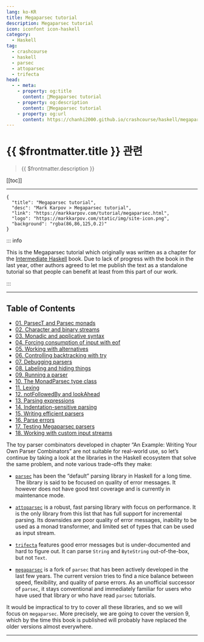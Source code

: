 ```yaml
---
lang: ko-KR
title: Megaparsec tutorial
description: Megaparsec tutorial
icon: iconfont icon-haskell
category:
  - Haskell
tag: 
  - crashcourse
  - haskell
  - parsec
  - attoparsec
  - trifecta
head:
  - - meta:
    - property: og:title
      content: 🐑Megaparsec tutorial
    - property: og:description
      content: 🐑Megaparsec tutorial
    - property: og:url
      content: https://chanhi2000.github.io/crashcourse/haskell/megaparsec/
---
```


# {{ $frontmatter.title }} 관련

> {{ $frontmatter.description }}

[[toc]]

---

```component VPCard
{
  "title": "Megaparsec tutorial",
  "desc": "Mark Karpov > Megaparsec tutorial",
  "link": "https://markkarpov.com/tutorial/megaparsec.html",
  "logo": "https://markkarpov.com/static/img/site-icon.png",
  "background": "rgba(86,86,125,0.2)"
}
```

::: info 

This is the Megaparsec tutorial which originally was written as a chapter for the [Intermediate Haskell](https://intermediatehaskell.com/) book. Due to lack of progress with the book in the last year, other authors agreed to let me publish the text as a standalone tutorial so that people can benefit at least from this part of our work.

:::

---

## Table of Contents

- [01. ParsecT and Parsec monads](01.md)
- [02. Character and binary streams](02.md)
- [03. Monadic and applicative syntax](03.md)
- [04. Forcing consumption of input with eof](04.md)
- [05. Working with alternatives](05.md)
- [06. Controlling backtracking with try](06.md)
- [07. Debugging parsers](07.md)
- [08. Labeling and hiding things](08.md)
- [09. Running a parser](09.md)
- [10. The MonadParsec type class](10.md)
- [11. Lexing](11.md)
- [12. notFollowedBy and lookAhead](12.md)
- [13. Parsing expressions](13.md)
- [14. Indentation-sensitive parsing](14.md)
- [15. Writing efficient parsers](15.md)
- [16. Parse errors](16.md)
- [17. Testing Megaparsec parsers](17.md)
- [18. Working with custom input streams](18.md)

The toy parser combinators developed in chapter “An Example: Writing Your Own Parser Combinators” are not suitable for real-world use, so let’s continue by taking a look at the libraries in the Haskell ecosystem that solve the same problem, and note various trade-offs they make:

- [`parsec`](https://hackage.haskell.org/package/parsec) has been the “default” parsing library in Haskell for a long time. The library is said to be focused on quality of error messages. It however does not have good test coverage and is currently in maintenance mode.

- [`attoparsec`](https://hackage.haskell.org/package/attoparsec) is a robust, fast parsing library with focus on performance. It is the only library from this list that has full support for incremental parsing. Its downsides are poor quality of error messages, inability to be used as a monad transformer, and limited set of types that can be used as input stream.

- [`trifecta`](https://hackage.haskell.org/package/trifecta) features good error messages but is under-documented and hard to figure out. It can parse `String` and `ByteString` out-of-the-box, but not `Text`.

- [`megaparsec`](https://hackage.haskell.org/package/megaparsec) is a fork of `parsec` that has been actively developed in the last few years. The current version tries to find a nice balance between speed, flexibility, and quality of parse errors. As an unofficial successor of `parsec`, it stays conventional and immediately familiar for users who have used that library or who have read `parsec` tutorials.

It would be impractical to try to cover all these libraries, and so we will focus on `megaparsec`. More precisely, we are going to cover the version 9, which by the time this book is published will probably have replaced the older versions almost everywhere.

---

<TagLinks />